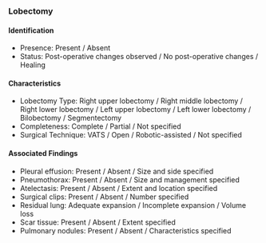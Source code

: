 ### Lobectomy

#### Identification

- Presence: Present / Absent
- Status: Post-operative changes observed / No post-operative changes / Healing

#### Characteristics

- Lobectomy Type: Right upper lobectomy / Right middle lobectomy / Right lower lobectomy / Left upper lobectomy / Left lower lobectomy / Bilobectomy / Segmentectomy
- Completeness: Complete / Partial / Not specified
- Surgical Technique: VATS / Open / Robotic-assisted / Not specified

#### Associated Findings

- Pleural effusion: Present / Absent / Size and side specified
- Pneumothorax: Present / Absent / Size and management specified
- Atelectasis: Present / Absent / Extent and location specified
- Surgical clips: Present / Absent / Number specified
- Residual lung: Adequate expansion / Incomplete expansion / Volume loss
- Scar tissue: Present / Absent / Extent specified
- Pulmonary nodules: Present / Absent / Characteristics specified
